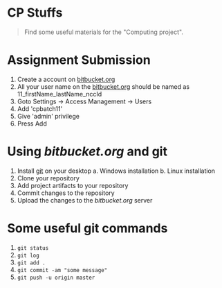 # CP Stuffs

> Find some useful materials for the "Computing project".

# Assignment Submission

1. Create a account on [bitbucket.org](http://bitbucket.org)
2. All your user name on the [bitbucket.org](http://bitbucket.org) should be named as 11_firstName_lastName_nccId
4. Goto Settings -> Access Management -> Users 
5. Add 'cpbatch11' 
6. Give 'admin' privilege
7. Press Add

# Using *bitbucket.org* and git

1. Install [git](http://git-scm.com/) on your desktop
    a. Windows installation
    b. Linux installation
2. Clone your repository
3. Add project artifacts to your repository
4. Commit changes to the repository
5. Upload the changes to the *bitbucket.org* server

# Some useful git commands

1. <code>git status</code>
2. <code>git log</code>
3. <code>git add .</code>
4. <code>git commit -am "some message"</code> 
5. <code>git push -u origin master</code>